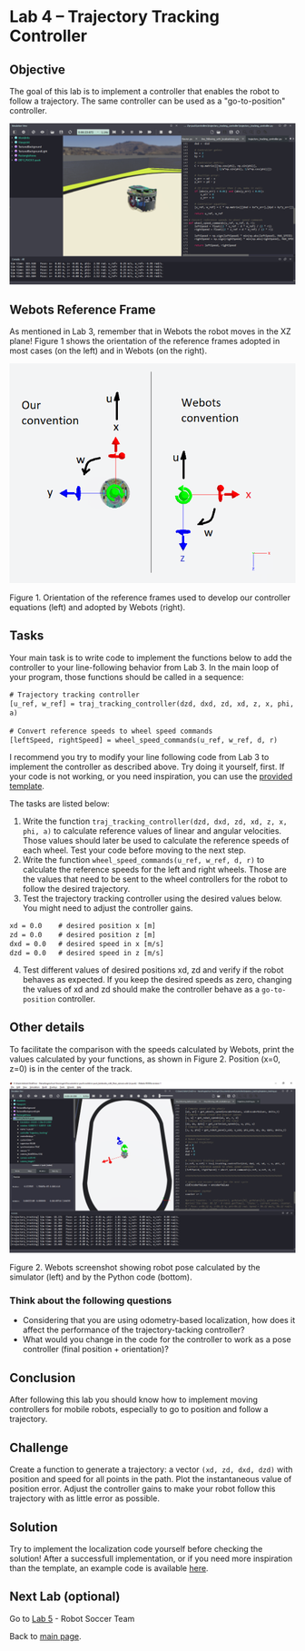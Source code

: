 # Lab 4 – Trajectory Tracking Controller

## Objective
The goal of this lab is to implement a controller that enables the robot to follow a trajectory. The same controller can be used as a "go-to-position" controller. 

![screenshot_Webots](../screenshot_Webots.png)

## Webots Reference Frame
As mentioned in Lab 3, remember that in Webots the robot moves in the XZ plane! Figure 1 shows the orientation of the reference frames adopted in most cases (on the left) and in Webots (on the right). 

![Webots Reference Frame](../Lab3/Reference_frame_convention.png) 

Figure 1. Orientation of the reference frames used to develop our controller equations (left) and adopted by Webots (right).

## Tasks
Your main task is to write code to implement the functions below to add the controller to your line-following behavior from Lab 3. In the main loop of your program, those functions should be called in a sequence:

```
# Trajectory tracking controller
[u_ref, w_ref] = traj_tracking_controller(dzd, dxd, zd, xd, z, x, phi, a)

# Convert reference speeds to wheel speed commands
[leftSpeed, rightSpeed] = wheel_speed_commands(u_ref, w_ref, d, r)
```

I recommend you try to modify your line following code from Lab 3 to implement the controller as described above. Try doing it yourself, first. If your code is not working, or you need inspiration, you can use the [provided template](../Lab4/lab4_template.py). 

The tasks are listed below:

1. Write the function `traj_tracking_controller(dzd, dxd, zd, xd, z, x, phi, a)` to calculate reference values of linear and angular velocities. Those values should later be used to calculate the reference speeds of each wheel. Test your code before moving to the next step.
2. Write the function `wheel_speed_commands(u_ref, w_ref, d, r)` to calculate the reference speeds for the left and right wheels. Those are the values that need to be sent to the wheel controllers for the robot to follow the desired trajectory.
3. Test the trajectory tracking controller using the desired values below. You might need to adjust the controller gains.
```
xd = 0.0	# desired position x [m]
zd = 0.0	# desired position z [m]
dxd = 0.0	# desired speed in x [m/s]
dzd = 0.0	# desired speed in z [m/s]
```
4. Test different values of desired positions xd, zd and verify if the robot behaves as expected. If you keep the desired speeds as zero, changing the values of xd and zd should make the controller behave as a `go-to-position` controller. 


## Other details

To facilitate the comparison with the speeds calculated by Webots, print the values calculated by your functions, as shown in Figure 2. Position (x=0, z=0) is in the center of the track.

![Robot pose in Webots](../Lab4/Webots_screenshot_line_following_world.png)

Figure 2. Webots screenshot showing robot pose calculated by the simulator (left) and by the Python code (bottom).


### Think about the following questions

* Considering that you are using odometry-based localization, how does it affect the performance of the trajectory-tacking controller?
* What would you change in the code for the controller to work as a pose controller (final position + orientation)?

## Conclusion
After following this lab you should know how to implement moving controllers for mobile robots, especially to go to position and follow a trajectory.

## Challenge
Create a function to generate a trajectory: a vector `(xd, zd, dxd, dzd)` with position and speed for all points in the path. Plot the instantaneous value of position error. Adjust the controller gains to make your robot follow this trajectory with as little error as possible. 

## Solution
Try to implement the localization code yourself before checking the solution! After a successfull implementation, or if you need more inspiration than the template, an example code is available [here](../Lab4/trajectory_tracking_controller.py).

## Next Lab (optional)
Go to [Lab 5](../Lab5/ReadMe.md) - Robot Soccer Team

Back to [main page](../README.md).
